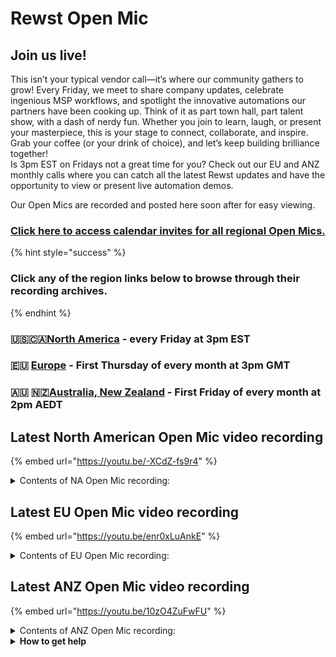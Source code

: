 # Rewst Open Mic

## **Join us live!**

This isn’t your typical vendor call—it’s where our community gathers to grow! Every Friday, we meet to share company updates, celebrate ingenious MSP workflows, and spotlight the innovative automations our partners have been cooking up. Think of it as part town hall, part talent show, with a dash of nerdy fun. Whether you join to learn, laugh, or present your masterpiece, this is your stage to connect, collaborate, and inspire. Grab your coffee (or your drink of choice), and let’s keep building brilliance together!\
Is 3pm EST on Fridays not a great time for you? Check out our EU and ANZ monthly calls where you can catch all the latest Rewst updates and have the opportunity to view or present live automation demos.

Our Open Mics are recorded and posted here soon after for easy viewing.&#x20;

### [Click here to access calendar invites for all regional Open Mics.](https://go.rew.st/open-mic?hs_preview=BFeQDWBI-187816500244)

{% hint style="success" %}
### Click any of the region links below to browse through their recording archives.
{% endhint %}

### 🇺🇸🇨🇦[North America](rewst-open-mics-north-america/) - every Friday at 3pm EST

### 🇪🇺 [Europe](rewst-open-mics-europe/) - First Thursday of every month at 3pm GMT

### 🇦🇺 🇳🇿[Australia, New Zealand](roc-open-mics-oceania/) - First Friday of every month at 2pm AEDT



## Latest North American Open Mic video recording

{% embed url="https://youtu.be/-XCdZ-fs9r4" %}

<details>

<summary>Contents of NA Open Mic recording:</summary>

* 🎤 Aharon covers why the Open Mic exists, emphasizing the value of asking questions to succeed in automation.
* ⛳ Ashe gives a fun update about being away last week and teases upcoming Flow conference perks for regulars.
* 📦 JP announces new marketplace features including SuperOps RMM support, a duplicate account detection crate, and upcoming PSA support.
* 🧳 Danial shares highlights from Robin Robbins and details new integrations with Notion, Slide, Cork, and Asana, plus UI and bug fixes.
* 📘 Eddie celebrates user certifications, announces the Jinja course release, and shares documentation and training updates.
* 📊 Danial presents a detailed client profitability tracking workflow using PowerShell and subworkflows for automated agreement updates.
* 🤖 Daniel (with an E) demonstrates a Teams bot that assigns tickets based on SLA urgency, streamlining tech workflows using subworkflows and adaptive cards.
* 🗂️ Craig shares a solution using PythonAnywhere and Flask to pull CSV data from Ingram and convert it into SQL-ready JSON for analysis.
* 💾 Jonathan shows how he uses VS Code and PowerShell to update Rewst templates via webhook, massively speeding up modular app development.
* 🔄 A brief discussion follows on leveraging PowerShell and automation growth, with Danial mentioning success using Rewst's custom integration feature for Domotz.
* 🧠 Community questions close the session, including one about Mass360 and general API integration troubleshooting.
* 🛫 The outro wraps with excitement for the upcoming Flow event and appreciation for the community's organic use of PowerShell.

</details>

## Latest EU Open Mic video recording

{% embed url="https://youtu.be/enr0xLuAnkE" %}

<details>

<summary>Contents of EU Open Mic recording:</summary>

* 🗣️ Aharon kicks off with reminders to engage on Discord, upcoming Flow event details, and tips for succeeding with automation.
* 🎓 Clea demos the new Cluck University LMS, showcasing self-paced and live learning options, certifications, and new course structures.
* 🔧 Danial highlights March’s platform updates including new integrations, new global regions, PowerShell beta launch, and improved performance.
* 🛠️ Aharon and Danial explain the technical reasons behind using Azure Functions for secure PowerShell support in Rewst.
* 📩 \[External Demo] Gareth presents an enhanced workflow for securely removing MFA methods while logging all changes for audit purposes.
* 🛠️ \[Internal Demo] Ashe demos the new Just-In-Time Admin Access crate, showing how it automates temporary admin account creation and auditing.
* 📞 \[External Demo] Adam showcases a workflow that logs 3CX calls into Halo, automatically transcribes calls using OpenAI, and generates a live wallboard.
* 🎬 George and Aaron close by thanking demo participants, inviting feedback, and encouraging attendance at future European Open Mics.

</details>

## Latest ANZ Open Mic video recording

{% embed url="https://youtu.be/10zO4ZuFwFU" %}

<details>

<summary>Contents of ANZ Open Mic recording:</summary>

* 🎙️ Sarah introduces the first Australian Open Mic, highlights Discord support importance, and reminds about Flow 2025 tickets.

- 🇦🇺 Jo, Scarlett, Jake, Greggory (3G), Sarah, and Michael introduce themselves as part of the local Rewst support team.

* 🎓 Joe shares an update on the new Cluck University LMS, covering new features, certifications, and improved accessibility.

- 💻 Michael demos new PowerShell support in Rewst, allowing scripts to run securely via Azure Functions.

* 🛠️ Jake showcases the revamped User Onboarding crate, walking through its streamlined form, workflows, and documentation.

- 🔒 Ben Marshall presents a DLP emergency response workflow allowing VIP users to trigger protective actions independently.

* 🔧 James Allen shares a simple automation to sync product IDs between Autotask and Xero, saving accounting team hours weekly.

- 🎬 Sarah and George close the session, invite regional feedback, and remind about the upcoming Flow conference

</details>

<details>

<summary><strong>How to get help</strong></summary>

* 💬 Chat (Discord): [https://discord.gg/rewst​​ ](https://discord.gg/rewst%E2%80%8B%E2%80%8B)
  * Private #\{{ msp \}} channel
  * \#the-kewp
* 🎫 Submit Tickets to: the\_roc@rewst.io
* 📝 Feature Request + Integration Requests: [https://rewst.canny.io/](https://rewst.canny.io/)

**CLUCK UNIVERSITY – REWST TRAINING:**&#x20;

* 👨‍🏫 Live Instructor-Led Training: [https://calendly.com/cluck-u/](https://calendly.com/cluck-u/)
* 🏁 Rewst Foundations Training: [https://docs.rewst.help/cluck-university/rewst-foundations-10x](https://docs.rewst.help/cluck-university/rewst-foundations-10x)
* ▶️ On-demand Videos: [https://docs.rewst.help/cluck-university/rewst-foundations-10x](https://docs.rewst.help/cluck-university/rewst-foundations-10x)

**DOCS:**&#x20;

* 🥚 Rewst Docs: [https://docs.rewst.help ](https://docs.rewst.help)
* ⛩️ Jinja Docs: [https://jinja.palletsprojects.com/](https://jinja.palletsprojects.com/)

**KEY LINKS:**&#x20;

* 📝 Feature Request + Integration Requests: [https://rewst.canny.io/](https://rewst.canny.io/)

</details>

